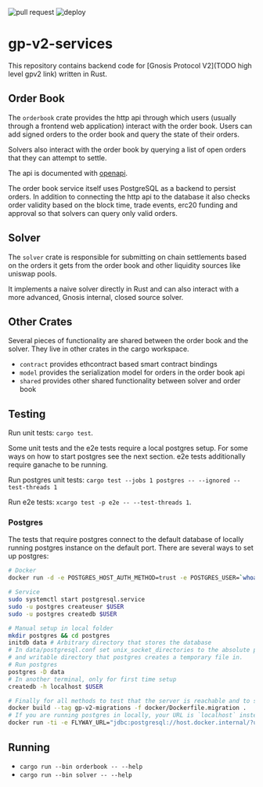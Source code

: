 ![pull request](https://github.com/gnosis/gp-v2-services/workflows/pull%20request/badge.svg) ![deploy](https://github.com/gnosis/gp-v2-services/workflows/deploy/badge.svg)

# gp-v2-services

This repository contains backend code for [Gnosis Protocol V2](TODO high level gpv2 link) written in Rust.

## Order Book

The `orderbook` crate provides the http api through which users (usually through a frontend web application) interact with the order book.
Users can add signed orders to the order book and query the state of their orders.

Solvers also interact with the order book by querying a list of open orders that they can attempt to settle.

The api is documented with [openapi](https://protocol-rinkeby.dev.gnosisdev.com/api/).

The order book service itself uses PostgreSQL as a backend to persist orders.
In addition to connecting the http api to the database it also checks order validity based on the block time, trade events, erc20 funding and approval so that solvers can query only valid orders.

## Solver

The `solver` crate is responsible for submitting on chain settlements based on the orders it gets from the order book and other liquidity sources like uniswap pools.

It implements a naive solver directly in Rust and can also interact with a more advanced, Gnosis internal, closed source solver.

## Other Crates

Several pieces of functionality are shared between the order book and the solver. They live in other crates in the cargo workspace.

- `contract` provides ethcontract based smart contract bindings
- `model` provides the serialization model for orders in the order book api
- `shared` provides other shared functionality between solver and order book

## Testing

Run unit tests: `cargo test`.

Some unit tests and the e2e tests require a local postgres setup. For some ways on how to start postgres see the next section. e2e tests additionally require ganache to be running.

Run postgres unit tests: `cargo test --jobs 1 postgres -- --ignored --test-threads 1`

Run e2e tests: `xcargo test -p e2e -- --test-threads 1`.

### Postgres

The tests that require postgres connect to the default database of locally running postgres instance on the default port. There are several ways to set up postgres:

```sh
# Docker
docker run -d -e POSTGRES_HOST_AUTH_METHOD=trust -e POSTGRES_USER=`whoami` -p 5432:5432 postgres

# Service
sudo systemctl start postgresql.service
sudo -u postgres createuser $USER
sudo -u postgres createdb $USER

# Manual setup in local folder
mkdir postgres && cd postgres
initdb data # Arbitrary directory that stores the database
# In data/postgresql.conf set unix_socket_directories to the absolute path to an arbitrary existing
# and writable directory that postgres creates a temporary file in.
# Run postgres
postgres -D data
# In another terminal, only for first time setup
createdb -h localhost $USER

# Finally for all methods to test that the server is reachable and to set the schema for the tests.
docker build --tag gp-v2-migrations -f docker/Dockerfile.migration .
# If you are running postgres in locally, your URL is `localhost` instead of `host.docker.internal`
docker run -ti -e FLYWAY_URL="jdbc:postgresql://host.docker.internal/?user="$USER"&password=" -v $PWD/database/sql:/flyway/sql gp-v2-migrations migrate
```

## Running

- `cargo run --bin orderbook -- --help`
- `cargo run --bin solver -- --help`

